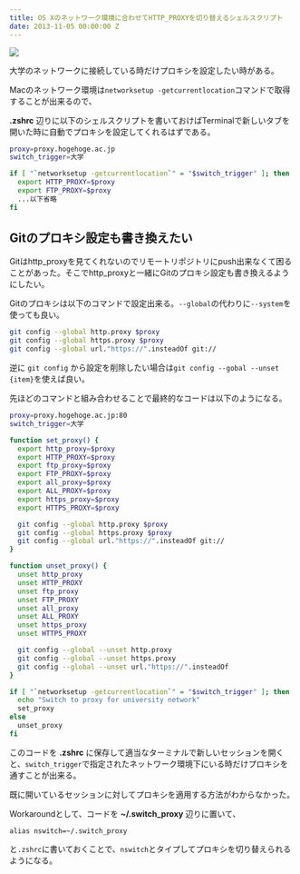 ```yaml
---
title: OS Xのネットワーク環境に合わせてHTTP_PROXYを切り替えるシェルスクリプト
date: 2013-11-05 00:00:00 Z
---
```


![](http://randompaper.co.s3.amazonaws.com/osx-http-proxy/s.png)

大学のネットワークに接続している時だけプロキシを設定したい時がある。

Macのネットワーク環境は`networksetup -getcurrentlocation`コマンドで取得することが出来るので、

__.zshrc__ 辺りに以下のシェルスクリプトを書いておけばTerminalで新しいタブを開いた時に自動でプロキシを設定してくれるはずである。

```bash
proxy=proxy.hogehoge.ac.jp
switch_trigger=大学

if [ "`networksetup -getcurrentlocation`" = "$switch_trigger" ]; then
  export HTTP_PROXY=$proxy
  export FTP_PROXY=$proxy
  ...以下省略
fi
```

## Gitのプロキシ設定も書き換えたい

Gitはhttp_proxyを見てくれないのでリモートリポジトリにpush出来なくて困ることがあった。そこでhttp_proxyと一緒にGitのプロキシ設定も書き換えるようにしたい。

Gitのプロキシは以下のコマンドで設定出来る。`--global`の代わりに`--system`を使っても良い。

```bash
git config --global http.proxy $proxy
git config --global https.proxy $proxy
git config --global url."https://".insteadOf git://
```

逆に `git config` から設定を削除したい場合は`git config --gobal --unset {item}`を使えば良い。

先ほどのコマンドと組み合わせることで最終的なコードは以下のようになる。

```bash:switch_proxy.sh
proxy=proxy.hogehoge.ac.jp:80
switch_trigger=大学

function set_proxy() {
  export http_proxy=$proxy
  export HTTP_PROXY=$proxy
  export ftp_proxy=$proxy
  export FTP_PROXY=$proxy
  export all_proxy=$proxy
  export ALL_PROXY=$proxy
  export https_proxy=$proxy
  export HTTPS_PROXY=$proxy

  git config --global http.proxy $proxy
  git config --global https.proxy $proxy
  git config --global url."https://".insteadOf git://
}

function unset_proxy() {
  unset http_proxy
  unset HTTP_PROXY
  unset ftp_proxy
  unset FTP_PROXY
  unset all_proxy
  unset ALL_PROXY
  unset https_proxy
  unset HTTPS_PROXY

  git config --global --unset http.proxy
  git config --global --unset https.proxy
  git config --global --unset url."https://".insteadOf
}

if [ "`networksetup -getcurrentlocation`" = "$switch_trigger" ]; then
  echo "Switch to proxy for university network"
  set_proxy
else
  unset_proxy
fi
```

このコードを __.zshrc__ に保存して適当なターミナルで新しいセッションを開くと、`switch_trigger`で指定されたネットワーク環境下にいる時だけプロキシを通すことが出来る。

既に開いているセッションに対してプロキシを適用する方法がわからなかった。

Workaroundとして、コードを __~/.switch_proxy__ 辺りに置いて、

```bash:~/.zshrc
alias nswitch=~/.switch_proxy
```

と`.zshrc`に書いておくことで、`nswitch`とタイプしてプロキシを切り替えられるようになる。
